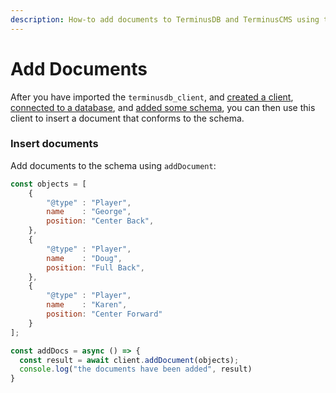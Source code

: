 ```yaml
---
description: How-to add documents to TerminusDB and TerminusCMS using the JavaScript Client
---
```


# Add Documents

After you have imported the `terminusdb_client`, and [created a client](connect-with-the-javascript-client.md), [connected to a database](connect-to-a-database.md), and [added some schema](add-a-schema.md), you can then use this client to insert a document that conforms to the schema.

### Insert documents

Add documents to the schema using `addDocument`:

```javascript
const objects = [
    {
        "@type" : "Player",
        name    : "George",
        position: "Center Back",
    },
    {
        "@type" : "Player",
        name    : "Doug",
        position: "Full Back",
    },
    { 
        "@type" : "Player", 
        name    : "Karen", 
        position: "Center Forward" 
    }
];

const addDocs = async () => {
  const result = await client.addDocument(objects);
  console.log("the documents have been added", result)
}
```
